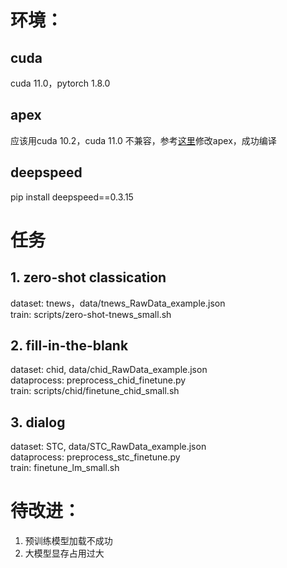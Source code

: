 # 环境：
## cuda
cuda 11.0，pytorch 1.8.0
## apex
应该用cuda 10.2，cuda 11.0 不兼容，参考[这里](https://zhuanlan.zhihu.com/p/80386137)修改apex，成功编译
## deepspeed
pip install deepspeed==0.3.15

# 任务
## 1. zero-shot classication
dataset: tnews，data/tnews_RawData_example.json  
train: scripts/zero-shot-tnews_small.sh  
## 2. fill-in-the-blank
dataset: chid, data/chid_RawData_example.json  
dataprocess: preprocess_chid_finetune.py  
train: scripts/chid/finetune_chid_small.sh  
## 3. dialog
dataset: STC, data/STC_RawData_example.json  
dataprocess: preprocess_stc_finetune.py  
train: finetune_lm_small.sh  

# 待改进：
1. 预训练模型加载不成功
2. 大模型显存占用过大
